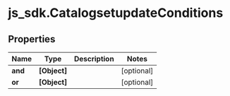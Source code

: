 # js_sdk.CatalogsetupdateConditions

## Properties
Name | Type | Description | Notes
------------ | ------------- | ------------- | -------------
**and** | **[Object]** |  | [optional] 
**or** | **[Object]** |  | [optional] 

